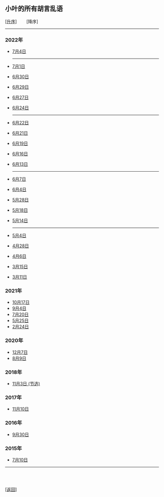 ## 小叶的所有胡言乱语

[[升序]](小叶的所有胡言乱语_升序列表.md)&nbsp;&nbsp;&nbsp;&nbsp;&nbsp;&nbsp;&nbsp;&nbsp;[降序]

------

### 2022年

- [7月4日](../../resources/proses/多余的话/胡言乱语/胡言乱语_2022年7月4日.md)

    ------

- [7月1日](../../resources/proses/多余的话/胡言乱语/胡言乱语_2022年7月1日.md)

- [6月30日](../../resources/proses/多余的话/胡言乱语/胡言乱语_2022年6月30日.md)

- [6月29日](../../resources/proses/多余的话/胡言乱语/胡言乱语_2022年6月29日.md)

- [6月27日](../../resources/proses/多余的话/胡言乱语/胡言乱语_2022年6月27日.md)

- [6月24日](../../resources/proses/多余的话/胡言乱语/胡言乱语_2022年6月24日.md)

    ------

- [6月22日](../../resources/proses/多余的话/胡言乱语/胡言乱语_2022年6月22日.md)

- [6月21日](../../resources/proses/多余的话/胡言乱语/胡言乱语_2022年6月21日.md)

- [6月19日](../../resources/proses/多余的话/胡言乱语/胡言乱语_2022年6月19日.md)

- [6月16日](../../resources/proses/多余的话/胡言乱语/胡言乱语_2022年6月16日.md)

- [6月13日](../../resources/proses/多余的话/胡言乱语/胡言乱语_2022年6月13日.md)

    ------

- [6月7日](../../resources/proses/多余的话/胡言乱语/胡言乱语_2022年6月7日.md)

- [6月4日](../../resources/proses/多余的话/胡言乱语/胡言乱语_2022年6月4日.md)

- [5月28日](../../resources/proses/多余的话/胡言乱语/胡言乱语_2022年5月28日.md)

- [5月18日](../../resources/proses/多余的话/胡言乱语/胡言乱语_2022年5月18日.md)

- [5月14日](../../resources/proses/多余的话/胡言乱语/胡言乱语_2022年5月14日.md)

    ------

- [5月4日](../../resources/proses/多余的话/胡言乱语/胡言乱语_2022年5月4日.md)

- [4月28日](../../resources/proses/多余的话/胡言乱语/胡言乱语_2022年4月28日.md)

- [4月6日](../../resources/proses/多余的话/胡言乱语/胡言乱语_2022年4月6日.md)

- [3月15日](../../resources/proses/多余的话/胡言乱语/胡言乱语_2022年3月15日.md)

- [3月11日](../../resources/proses/多余的话/胡言乱语/胡言乱语_2022年3月11日.md)

### 2021年

- [10月17日](../../resources/proses/多余的话/胡言乱语/胡言乱语_2021年10月17日.md)
- [9月4日](../../resources/proses/多余的话/胡言乱语/胡言乱语_2021年9月4日.md)
- [7月20日](../../resources/proses/多余的话/胡言乱语/胡言乱语_2021年7月20日.md)
- [5月25日](../../resources/proses/多余的话/胡言乱语/胡言乱语_2021年5月25日.md)
- [2月24日](../../resources/proses/多余的话/胡言乱语/胡言乱语_2021年2月24日.md)

### 2020年

- [12月7日](../../resources/proses/多余的话/胡言乱语/胡言乱语_2020年12月7日.md)
- [8月9日](../../resources/proses/多余的话/胡言乱语/胡言乱语_2020年8月9日.md)

### 2018年

- [11月3日 (节选)](../../resources/proses/多余的话/胡言乱语/胡言乱语_2018年11月3日_节选.md)

### 2017年

- [11月10日](../../resources/proses/多余的话/胡言乱语/胡言乱语_2017年11月10日.md)

### 2016年

- [9月30日](../../resources/proses/多余的话/胡言乱语/胡言乱语_2016年9月30日.md)

### 2015年

- [7月10日](../../resources/proses/多余的话/胡言乱语/胡言乱语_2015年7月10日.md)

------

<br>

<br>

[[返回]](多余的话.md)
